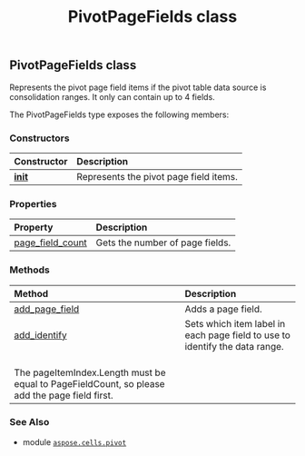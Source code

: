 ﻿---
title: PivotPageFields class
second_title: Aspose.Cells for Python via .NET API References
description: 
type: docs
weight: 180
url: /aspose.cells.pivot/pivotpagefields/
is_root: false
---

## PivotPageFields class

Represents the pivot page field items 
if the pivot table data source is consolidation ranges.
It only can contain up to 4 fields.



The PivotPageFields type exposes the following members:

### Constructors
| Constructor | Description |
| :- | :- |
| [__init__](/cells/python-net/aspose.cells.pivot/pivotpagefields/__init__/#) | Represents the pivot page field items. |


### Properties
| Property | Description |
| :- | :- |
| [page_field_count](/cells/python-net/aspose.cells.pivot/pivotpagefields/page_field_count) | Gets the number of page fields. |


### Methods
| Method | Description |
| :- | :- |
| [add_page_field](/cells/python-net/aspose.cells.pivot/pivotpagefields/add_page_field/#list) | Adds a page field. |
| [add_identify](/cells/python-net/aspose.cells.pivot/pivotpagefields/add_identify/#int-list) | Sets which item label in each page field to use to identify the data range.<br/>The pageItemIndex.Length must be equal to PageFieldCount, so please add the page field first. |



### See Also
* module [`aspose.cells.pivot`](..)
